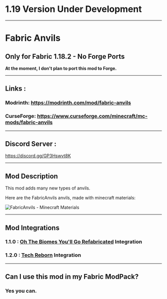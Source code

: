 
# 1.19 Version Under Development
___
# Fabric Anvils
## Only for Fabric 1.18.2 - No Forge Ports

**At the moment, I don't plan to port this mod to Forge.**
___
## Links :
### Modrinth: https://modrinth.com/mod/fabric-anvils
### CurseForge: https://www.curseforge.com/minecraft/mc-mods/fabric-anvils
___
## Discord Server :
https://discord.gg/GP3Hswvt8K
___
## Mod Description

This mod adds many new types of anvils.

Here are the FabricAnvils anvils, made with minecraft materials:

![FabricAnvils - Minecraft Materials](https://cdn.discordapp.com/attachments/952671029807968289/952671125161275423/unknown.png)
___
## Mod Integrations
### 1.1.0 : [Oh The Biomes You'll Go Refabricated](https://www.curseforge.com/minecraft/mc-mods/oh-the-biomes-youll-go-fabric) Integration
### 1.2.0 : [Tech Reborn](https://www.curseforge.com/minecraft/mc-mods/techreborn) Integration
___
## Can I use this mod in my Fabric ModPack?
### Yes you can.

